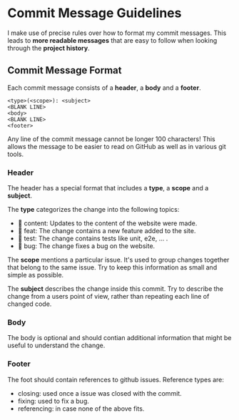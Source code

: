 # <a name="commit"></a> Commit Message Guidelines

I make use of precise rules over how to format my commit messages.  This leads to **more
readable messages** that are easy to follow when looking through the **project history**.

## Commit Message Format

Each commit message consists of a **header**, a **body** and a **footer**.

```
<type>(<scope>): <subject>
<BLANK LINE>
<body>
<BLANK LINE>
<footer>
```

Any line of the commit message cannot be longer 100 characters! This allows the message to be easier to read on GitHub as well as in various git tools.
### Header
The header has a special format that includes a **type**, a **scope** and a **subject**.

The **type** categorizes the change into the following topics:
* 📖  content: Updates to the content of the website were made.
* 🎸  feat: The change contains a new feature added to the site.
* 🧪  test: The change contains tests like unit, e2e, ... .
* 🐛  bug: The change fixes a bug on the website.

The **scope** mentions a particular issue. It's used to group changes together that belong to the same issue. Try to keep this information as small and simple as possible.

The **subject** describes the change inside this commit. Try to describe the change from a users point of view, rather than repeating each line of changed code.

### Body
The body is optional and should contian additional information that might be useful to understand the change.

### Footer
The foot should contain references to github issues. Reference types are:
* closing: used once a issue was closed with the commit.
* fixing: used to fix a bug.
* referencing: in case none of the above fits.